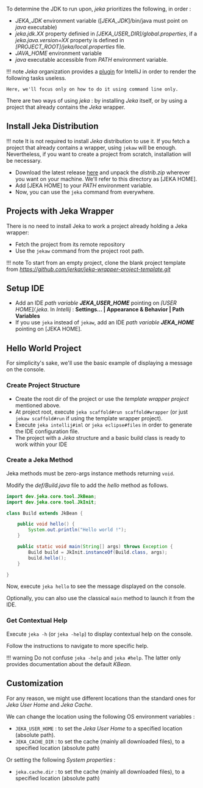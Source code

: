 To determine the JDK to run upon, _jeka_ prioritizes the following, in order :

* _JEKA_JDK_ environment variable ([_JEKA_JDK_]/bin/java must point on _java_ executable)
* _jeka.jdk.XX_ property definied in _[JEKA_USER_DIR]/global.properties_, if a _jeka.java.version=XX_ property is defined in _[PROJECT_ROOT]/jeka/local.properties_ file.
* _JAVA_HOME_ environment variable 
*  _java_ executable accessible from _PATH_ environment variable.

!!! note
    _Jeka_ organization provides a [plugin](https://plugins.jetbrains.com/plugin/13489-jeka/) for IntelliJ in order to render the following tasks useless. 

    Here, we'll focus only on how to do it using command line only.

There are two ways of using _jeka_ : by installing _Jeka_ itself, or by using a project that already contains the _Jeka_ wrapper.

## Install Jeka Distribution

!!! note
    It is not required to install _Jeka_ distribution to use it. If you fetch a project that already contains a wrapper, using `jekaw` will be enough.
    Nevertheless, if you want to create a project from scratch, installation will be necessary.

* Download the latest release [here](https://search.maven.org/search?q=g:%22dev.jeka%22%20AND%20a:%22jeka-core%22)
  and unpack the _distrib.zip_ wherever you want on your machine. We'll refer to this directory as [JEKA HOME].
* Add [JEKA HOME] to your _PATH_ environment variable.
* Now, you can use the `jeka` command from everywhere.

## Projects with Jeka Wrapper

There is no need to install Jeka to work a project already holding a Jeka wrapper:

* Fetch the project from its remote repository
* Use the `jekaw` command from the project root path.


!!! note
    To start from an empty project, clone the blank project template from _https://github.com/jerkar/jeka-wrapper-project-template.git_


## Setup IDE

* Add an IDE _path variable_ ***JEKA_USER_HOME*** pointing on _[USER HOME]/.jeka_. In _Intellij_ :  **Settings... | Appearance & Behavior | Path Variables**
* If you use `jeka` instead of `jekaw`, add an IDE _path variable_ ***JEKA_HOME*** pointing on [JEKA HOME].

## Hello World Project 

For simplicity's sake, we'll use the basic example of displaying a message on the console.

### Create Project Structure

* Create the root dir of the project or use the _template wrapper project_ mentioned above. 
* At project root, execute `jeka scaffold#run scaffold#wrapper` (or just `jekaw scaffold#run` if using the template wrapper project).
* Execute `jeka intellij#iml` or `jeka eclipse#files` in order to generate the IDE configuration file. 
* The project with a _Jeka_ structure and a basic build class is ready to work within your IDE

### Create a Jeka Method

Jeka methods must be zero-args instance methods returning `void`. 

Modify the _def/Build.java_ file to add the _hello_ method as follows.


```Java
import dev.jeka.core.tool.JkBean;
import dev.jeka.core.tool.JkInit;

class Build extends JkBean {

    public void hello() {
        System.out.println("Hello world !");
    }

    public static void main(String[] args) throws Exception {
        Build build = JkInit.instanceOf(Build.class, args);
        build.hello();
    }

}
```

Now, execute `jeka hello` to see the message displayed on the console.

Optionally, you can also use the classical `main` method to launch it from the IDE.  


### Get Contextual Help

Execute `jeka -h` (or `jeka -help`) to display contextual help on the console.

Follow the instructions to navigate to more specific help.

!!! warning
    Do not confuse `jeka -help` and `jeka #help`. The latter only provides documentation about the default _KBean_.

## Customization

For any reason, we might use different locations than the standard ones for _Jeka User Home_ and _Jeka Cache_.

We can change the location using the following OS environment variables :

  * `JEKA_USER_HOME` : to set the _Jeka User Home_ to a specified location (absolute path).
  * `JEKA_CACHE_DIR` : to set the cache (mainly all downloaded files), to a specified location (absolute path)

Or setting the following *System properties* :

* `jeka.cache.dir` : to set the cache (mainly all downloaded files), to a specified location (absolute path)
